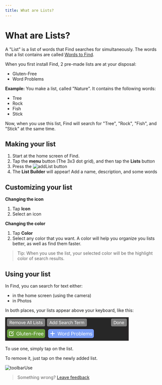 ```yaml
---
title: What are Lists?
---
```

 
# What are Lists?
A "List" is a list of words that Find searches for simultaneously. The words that a list contains are called [Words to Find](/Lists-WhatIsAWordToFind.md).

When you first install Find, 2 pre-made lists are at your disposal:
- Gluten-Free
- Word Problems

__Example:__ You make a list, called "Nature". It contains the following words:

- Tree
- Rock
- Fish
- Stick

Now, when you use this list, Find will search for "Tree", "Rock", "Fish", and "Stick" at the same time.

## Making your list
1. Start at the home screen of Find.
2. Tap the **menu** button (The 3x3 dot grid), and then tap the **Lists** button
3. Press the ![addList] button
4. The **List Builder** will appear! Add a name, description, and some words

## Customizing your list
__Changing the icon__
1. Tap **Icon**
2. Select an icon
&nbsp;

__Changing the color__

1. Tap **Color**
2. Select any color that you want. A color will help you organize you lists better, as well as find them faster.

> Tip: When you use the list, your selected color will be the highlight color of search results.

## Using your list

In Find, you can search for text either:
- in the home screen (using the camera)
- in Photos

In both places, your lists appear above your keyboard, like this:

![toolbar]

To use one, simply tap on the list. 

To remove it, just tap on the newly added list.

![toolbarUse]

> Something wrong? [Leave feedback](https://forms.gle/agdyoB9PFfnv8cU1A/)

[addList]: https://raw.githubusercontent.com/zjohnzheng/FindHelp/master/images/addList.jpg
[toolbar]: https://raw.githubusercontent.com/aheze/FindHelp/master/images/newToolbar.jpg
[toolbarUse]: https://raw.githubusercontent.com/zjohnzheng/FindHelp/master/images/Use%20List%20from%20Toolbar.PNG
